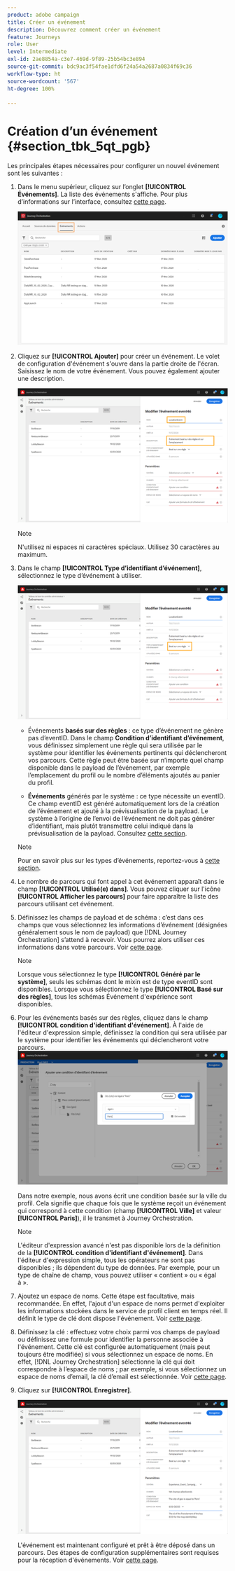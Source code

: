 ```yaml
---
product: adobe campaign
title: Créer un événement
description: Découvrez comment créer un événement
feature: Journeys
role: User
level: Intermediate
exl-id: 2ae8854a-c3e7-469d-9f89-25b54bc3e894
source-git-commit: bdc9ac3f54fae1dfd6f24a54a2687a0834f69c36
workflow-type: ht
source-wordcount: '567'
ht-degree: 100%

---
```


# Création d’un événement {#section_tbk_5qt_pgb}

Les principales étapes nécessaires pour configurer un nouvel événement sont les suivantes :

1. Dans le menu supérieur, cliquez sur l’onglet **[!UICONTROL Événements]**. La liste des événements s&#39;affiche. Pour plus d’informations sur l’interface, consultez [cette page](../about/user-interface.md).

   ![](../assets/journey5.png)

1. Cliquez sur **[!UICONTROL Ajouter]** pour créer un événement. Le volet de configuration d&#39;événement s&#39;ouvre dans la partie droite de l&#39;écran. Saisissez le nom de votre événement. Vous pouvez également ajouter une description.

   ![](../assets/journey6.png)

   >[!NOTE]
   >
   >N&#39;utilisez ni espaces ni caractères spéciaux. Utilisez 30 caractères au maximum.

1. Dans le champ **[!UICONTROL Type d’identifiant d’événement]**, sélectionnez le type d’événement à utiliser.

   ![](../assets/journey6bis.png)

   * Événements **basés sur des règles** : ce type d’événement ne génère pas d’eventID. Dans le champ **Condition d’identifiant d’événement**, vous définissez simplement une règle qui sera utilisée par le système pour identifier les événements pertinents qui déclencheront vos parcours. Cette règle peut être basée sur n’importe quel champ disponible dans le payload de l’événement, par exemple l’emplacement du profil ou le nombre d’éléments ajoutés au panier du profil.

   * **Événements** générés par le système : ce type nécessite un eventID. Ce champ eventID est généré automatiquement lors de la création de l’événement et ajouté à la prévisualisation de la payload. Le système à l’origine de l’envoi de l’événement ne doit pas générer d’identifiant, mais plutôt transmettre celui indiqué dans la prévisualisation de la payload. Consultez [cette section](../event/previewing-the-payload.md).

   >[!NOTE]
   >
   >Pour en savoir plus sur les types d’événements, reportez-vous à [cette section](../event/about-events.md).
1. Le nombre de parcours qui font appel à cet événement apparaît dans le champ **[!UICONTROL Utilisé(e) dans]**. Vous pouvez cliquer sur l&#39;icône **[!UICONTROL Afficher les parcours]** pour faire apparaître la liste des parcours utilisant cet événement.
1. Définissez les champs de payload et de schéma : c’est dans ces champs que vous sélectionnez les informations d’événement (désignées généralement sous le nom de payload) que [!DNL Journey Orchestration] s’attend à recevoir. Vous pourrez alors utiliser ces informations dans votre parcours. Voir [cette page](../event/defining-the-payload-fields.md).
   >[!NOTE]
   >
   >Lorsque vous sélectionnez le type **[!UICONTROL Généré par le système]**, seuls les schémas dont le mixin est de type eventID sont disponibles. Lorsque vous sélectionnez le type **[!UICONTROL Basé sur des règles]**, tous les schémas Événement d&#39;expérience sont disponibles.

1. Pour les événements basés sur des règles, cliquez dans le champ **[!UICONTROL condition d&#39;identifiant d&#39;événement]**. À l&#39;aide de l&#39;éditeur d&#39;expression simple, définissez la condition qui sera utilisée par le système pour identifier les événements qui déclencheront votre parcours.
   ![](../assets/alpha-event6.png)

   Dans notre exemple, nous avons écrit une condition basée sur la ville du profil. Cela signifie que chaque fois que le système reçoit un événement qui correspond à cette condition (champ **[!UICONTROL Ville]** et valeur **[!UICONTROL Paris]**), il le transmet à Journey Orchestration.

   >[!NOTE]
   >
   >L&#39;éditeur d&#39;expression avancé n&#39;est pas disponible lors de la définition de la **[!UICONTROL condition d&#39;identifiant d&#39;événement]**. Dans l&#39;éditeur d&#39;expression simple, tous les opérateurs ne sont pas disponibles ; ils dépendent du type de données. Par exemple, pour un type de chaîne de champ, vous pouvez utiliser « contient » ou « égal à ».

1. Ajoutez un espace de noms. Cette étape est facultative, mais recommandée. En effet, l&#39;ajout d&#39;un espace de noms permet d&#39;exploiter les informations stockées dans le service de profil client en temps réel. Il définit le type de clé dont dispose l&#39;événement. Voir [cette page](../event/selecting-the-namespace.md).
1. Définissez la clé : effectuez votre choix parmi vos champs de payload ou définissez une formule pour identifier la personne associée à l&#39;événement. Cette clé est configurée automatiquement (mais peut toujours être modifiée) si vous sélectionnez un espace de noms. En effet, [!DNL Journey Orchestration] sélectionne la clé qui doit correspondre à l’espace de noms ; par exemple, si vous sélectionnez un espace de noms d’email, la clé d’email est sélectionnée. Voir [cette page](../event/defining-the-event-key.md).
1. Cliquez sur **[!UICONTROL Enregistrer]**.

   ![](../assets/journey7.png)

   L&#39;événement est maintenant configuré et prêt à être déposé dans un parcours. Des étapes de configuration supplémentaires sont requises pour la réception d&#39;événements. Voir [cette page](../event/additional-steps-to-send-events-to-journey-orchestration.md).
